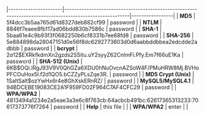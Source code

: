 |----------------------|--------------------------------------------------------------------------------------------------------|-----------------|
| **MD5**              | 5f4dcc3b5aa765d61d8327deb882cf99                                                                       | password        |
| **NTLM**             | 8846f7eaee8fb117ad06bdd830b7586c                                                                       | password        |
| **SHA-1**            | 5baa61e4c9b93f3f0682250b6cf8331b7ee68fd8                                                               | password        |
| **SHA-256**          | 5e884898da28047151d0e56f8dc6292773603d0d6aabbddbbea2edcdde2adbbb                                       | password        |
| **bcrypt**           | $2a$12$EXRkfkdmXn2gzds2SSitu.uY2syyZ62CnlmFi.Pfy.Em7f66uE1Ka                                           | password        |
| **SHA-512 (Unix)**   | $6$KB$OQi.lRgJ93V9V0QhGZa6XDU0hNuOvcnAZSoW4F/PMuHRW8Mj.BVHoPFCOuHox5l.f2d1QO5.bCZZyPLsZqe3R.           | password        |
| **MD5 Crypt (Unix)** | $1$SaltSalt$ozYwHx6r4e8GhXskERnRZ/                                                                     | password        |
| **MySQL5/MySQL4.1**  | 94BDCEBE19083CE2A1F959FD02F964C7AF4CFC29                                                               | password        |
| **WPA/WPA2**         | 4813494a1234e2a5eae3a3e6c8f763cb:64acbcb491bc:62617365313233:70617373776f7264                          | password        |
| **Help**             | this file                                                                                              |                 |
| **WPA/WPA2**         | enter                                                                                                  |                 |

